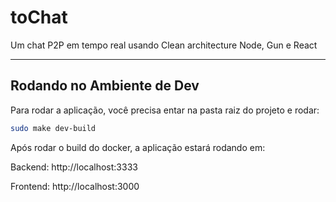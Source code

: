 toChat
============

Um chat P2P em tempo real usando Clean architecture Node, Gun e React

---

## Rodando no Ambiente de Dev
Para rodar a aplicação, você precisa entar na pasta raiz do projeto e rodar:

```bash
sudo make dev-build
```

Após rodar o build do docker, a aplicação estará rodando em:

Backend: http://localhost:3333

Frontend: http://localhost:3000
